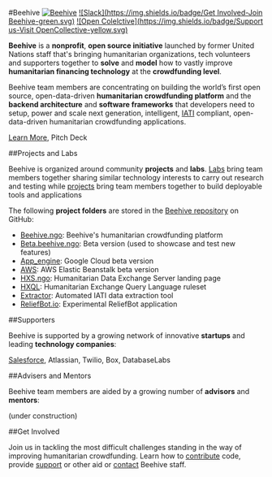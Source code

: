 #Beehive
[![Beehive](https://img.shields.io/badge/Website-Beehive.ngo-blue.svg)](https://beehive.ngo) [![Slack](https://img.shields.io/badge/Get Involved-Join Beehive-green.svg)](https://github.com/BeehiveNGO/Beehive/wiki/Contribute) [![Open Colelctive](https://img.shields.io/badge/Support us-Visit OpenCollective-yellow.svg)](https://opencollective.com/beehive)

**Beehive** is a **nonprofit**, **open source initiative** launched by former United Nations staff that's bringing humanitarian organizations, tech volunteers and supporters together to **solve** and **model** how to vastly improve **humanitarian financing technology** at the **crowdfunding level**.

Beehive team members are concentrating on building the world’s first open source, open-data-driven **humanitarian crowdfunding platform** and the **backend architecture** and **software frameworks** that developers need to setup, power and scale next generation, intelligent, [IATI]() compliant, open-data-driven humanitarian crowdfunding applications.

[Learn More](https://github.com/BeehiveNGO/Beehive/wiki/About-Beehive), Pitch Deck

##Projects and Labs

Beehive is organized around community **projects** and **labs**. [Labs](https://github.com/BeehiveNGO/Beehive/wiki/Labs) bring team members together sharing similar technology interests to carry out research and testing while [projects](https://github.com/BeehiveNGO/Beehive/wiki/Project-List) bring team members together to build deployable tools and applications


The following **project folders** are stored in the [Beehive repository](http://github.com/beehivengo/beehive) on GitHub:

- [Beehive.ngo](https://github.com/BeehiveNGO/Beehive/tree/master/beehive.ngo): Beehive's humanitarian crowdfunding platform
- [Beta.beehive.ngo](https://github.com/BeehiveNGO/Beehive/tree/master/beta.beehive.ngo): Beta version (used to showcase and test new features)
- [App_engine](https://github.com/BeehiveNGO/Beehive/tree/master/app_engine): Google Cloud beta version
- [AWS](https://github.com/BeehiveNGO/Beehive/tree/master/aws): AWS Elastic Beanstalk beta version
- [HXS.ngo](https://github.com/BeehiveNGO/Beehive/tree/master/hxs.ngo): Humanitarian Data Exchange Server landing page
- [HXQL](https://github.com/BeehiveNGO/Beehive/tree/master/hxql): Humanitarian Exchange Query Language ruleset
- [Extractor](https://github.com/BeehiveNGO/Beehive/tree/master/extractor): Automated IATI data extraction tool
- [ReliefBot.io](https://github.com/BeehiveNGO/Beehive/tree/master/reliefbot.io): Experimental ReliefBot application

##Supporters

Beehive is supported by a growing network of innovative **startups** and leading **technology companies**:

[Salesforce](http://Salesforce.com), Atlassian, Twilio, Box, DatabaseLabs

##Advisers and Mentors

Beehive team members are aided by a growing number of **advisors** and **mentors**:

(under construction)

##Get Involved

Join us in tackling the most difficult challenges standing in the way of improving humanitarian crowdfunding. Learn how to [contribute](https://github.com/BeehiveNGO/Beehive/wiki/Contribute) code, provide [support](https://github.com/BeehiveNGO/Beehive/wiki/Support) or other aid or [contact](https://github.com/BeehiveNGO/Beehive/wiki/Contact) Beehive staff.
